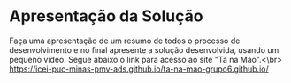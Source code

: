 # Apresentação da Solução

Faça uma apresentação de um resumo de todos o processo de desenvolvimento e no final apresente a solução desenvolvida, usando um pequeno vídeo.
Segue abaixo o link para acesso ao site "Tá na Mão".<\br>
https://icei-puc-minas-pmv-ads.github.io/ta-na-mao-grupo6.github.io/
